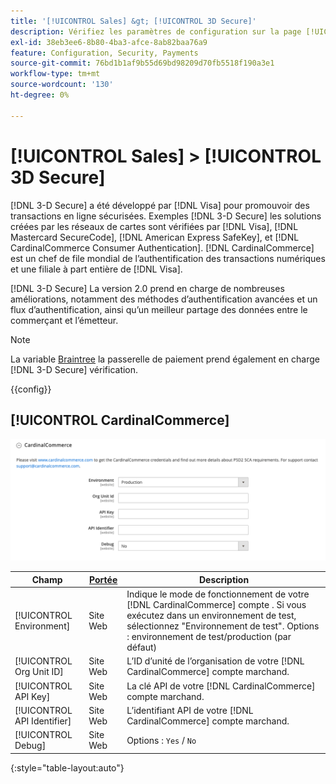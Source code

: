 ```yaml
---
title: '[!UICONTROL Sales] &gt; [!UICONTROL 3D Secure]'
description: Vérifiez les paramètres de configuration sur la page [!UICONTROL Sales] &gt; [!UICONTROL 3D Secure] de l’administrateur Commerce.
exl-id: 38eb3ee6-8b80-4ba3-afce-8ab82baa76a9
feature: Configuration, Security, Payments
source-git-commit: 76bd1b1af9b55d69bd98209d70fb5518f190a3e1
workflow-type: tm+mt
source-wordcount: '130'
ht-degree: 0%

---
```


# [!UICONTROL Sales] > [!UICONTROL 3D Secure]

[!DNL 3-D Secure] a été développé par [!DNL Visa] pour promouvoir des transactions en ligne sécurisées. Exemples [!DNL 3-D Secure] les solutions créées par les réseaux de cartes sont vérifiées par [!DNL Visa], [!DNL Mastercard SecureCode], [!DNL American Express SafeKey], et [!DNL CardinalCommerce Consumer Authentication]. [!DNL CardinalCommerce] est un chef de file mondial de l’authentification des transactions numériques et une filiale à part entière de [!DNL Visa].

[!DNL 3-D Secure] La version 2.0 prend en charge de nombreuses améliorations, notamment des méthodes d’authentification avancées et un flux d’authentification, ainsi qu’un meilleur partage des données entre le commerçant et l’émetteur.

>[!NOTE]
>
>La variable [Braintree](../../stores-purchase/braintree.md) la passerelle de paiement prend également en charge [!DNL 3-D Secure] vérification.

{{config}}

## [!UICONTROL CardinalCommerce]

![CardinalCommerce](./assets/3d-secure-cardinalcommerce.png)<!-- zoom -->

| Champ | [Portée](../../getting-started/websites-stores-views.md#scope-settings) | Description |
|--- |--- |--- |
| [!UICONTROL Environment] | Site Web | Indique le mode de fonctionnement de votre [!DNL CardinalCommerce] compte . Si vous exécutez dans un environnement de test, sélectionnez &quot;Environnement de test&quot;. Options : environnement de test/production (par défaut) |
| [!UICONTROL Org Unit ID] | Site Web | L’ID d’unité de l’organisation de votre [!DNL CardinalCommerce] compte marchand. |
| [!UICONTROL API Key] | Site Web | La clé API de votre [!DNL CardinalCommerce] compte marchand. |
| [!UICONTROL API Identifier] | Site Web | L’identifiant API de votre [!DNL CardinalCommerce] compte marchand. |
| [!UICONTROL Debug] | Site Web | Options : `Yes` / `No` |

{:style=&quot;table-layout:auto&quot;}

